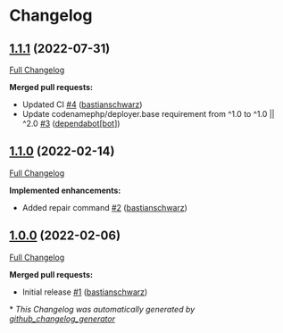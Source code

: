 # Changelog

## [1.1.1](https://github.com/codenamephp/deployer.flow/tree/1.1.1) (2022-07-31)

[Full Changelog](https://github.com/codenamephp/deployer.flow/compare/1.1.0...1.1.1)

**Merged pull requests:**

- Updated CI [\#4](https://github.com/codenamephp/deployer.flow/pull/4) ([bastianschwarz](https://github.com/bastianschwarz))
- Update codenamephp/deployer.base requirement from ^1.0 to ^1.0 || ^2.0 [\#3](https://github.com/codenamephp/deployer.flow/pull/3) ([dependabot[bot]](https://github.com/apps/dependabot))

## [1.1.0](https://github.com/codenamephp/deployer.flow/tree/1.1.0) (2022-02-14)

[Full Changelog](https://github.com/codenamephp/deployer.flow/compare/1.0.0...1.1.0)

**Implemented enhancements:**

- Added repair command [\#2](https://github.com/codenamephp/deployer.flow/pull/2) ([bastianschwarz](https://github.com/bastianschwarz))

## [1.0.0](https://github.com/codenamephp/deployer.flow/tree/1.0.0) (2022-02-06)

[Full Changelog](https://github.com/codenamephp/deployer.flow/compare/18a6bb8fe38740b2d3b0a654119ed0076f96e1d7...1.0.0)

**Merged pull requests:**

- Initial release [\#1](https://github.com/codenamephp/deployer.flow/pull/1) ([bastianschwarz](https://github.com/bastianschwarz))



\* *This Changelog was automatically generated by [github_changelog_generator](https://github.com/github-changelog-generator/github-changelog-generator)*

